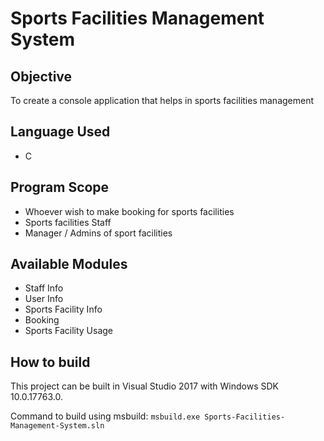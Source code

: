 # Sports Facilities Management System
## Objective
To create a console application that helps in sports facilities management
## Language Used
- C
## Program Scope
- Whoever wish to make booking for sports facilities
- Sports facilities Staff
- Manager / Admins of sport facilities
## Available Modules
- Staff Info
- User Info
- Sports Facility Info
- Booking
- Sports Facility Usage
## How to build
This project can be built in Visual Studio 2017 with Windows SDK 10.0.17763.0. 

Command to build using msbuild:
`msbuild.exe Sports-Facilities-Management-System.sln`
